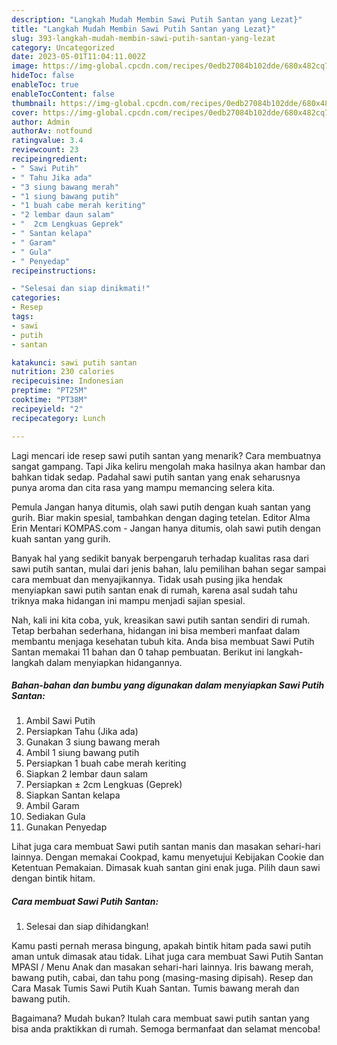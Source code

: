 ```yaml
---
description: "Langkah Mudah Membin Sawi Putih Santan yang Lezat}"
title: "Langkah Mudah Membin Sawi Putih Santan yang Lezat}"
slug: 393-langkah-mudah-membin-sawi-putih-santan-yang-lezat
category: Uncategorized
date: 2023-05-01T11:04:11.002Z
image: https://img-global.cpcdn.com/recipes/0edb27084b102dde/680x482cq70/sawi-putih-santan-foto-resep-utama.jpg
hideToc: false
enableToc: true
enableTocContent: false
thumbnail: https://img-global.cpcdn.com/recipes/0edb27084b102dde/680x482cq70/sawi-putih-santan-foto-resep-utama.jpg
cover: https://img-global.cpcdn.com/recipes/0edb27084b102dde/680x482cq70/sawi-putih-santan-foto-resep-utama.jpg
author: Admin
authorAv: notfound
ratingvalue: 3.4
reviewcount: 23
recipeingredient:
- " Sawi Putih"
- " Tahu Jika ada"
- "3 siung bawang merah"
- "1 siung bawang putih"
- "1 buah cabe merah keriting"
- "2 lembar daun salam"
- "  2cm Lengkuas Geprek"
- " Santan kelapa"
- " Garam"
- " Gula"
- " Penyedap"
recipeinstructions:

- "Selesai dan siap dinikmati!"
categories:
- Resep
tags:
- sawi
- putih
- santan

katakunci: sawi putih santan 
nutrition: 230 calories
recipecuisine: Indonesian
preptime: "PT25M"
cooktime: "PT38M"
recipeyield: "2"
recipecategory: Lunch

---
```



Lagi mencari ide resep sawi putih santan yang menarik? Cara membuatnya sangat gampang. Tapi Jika keliru mengolah maka hasilnya akan hambar dan bahkan tidak sedap. Padahal sawi putih santan yang enak seharusnya punya aroma dan cita rasa yang mampu memancing selera kita.


Pemula Jangan hanya ditumis, olah sawi putih dengan kuah santan yang gurih. Biar makin spesial, tambahkan dengan daging tetelan. Editor Alma Erin Mentari KOMPAS.com - Jangan hanya ditumis, olah sawi putih dengan kuah santan yang gurih.

Banyak hal yang sedikit banyak berpengaruh terhadap kualitas rasa dari sawi putih santan, mulai dari jenis bahan, lalu pemilihan bahan segar sampai cara membuat dan menyajikannya. Tidak usah pusing jika hendak menyiapkan sawi putih santan enak di rumah, karena asal sudah tahu triknya maka hidangan ini mampu menjadi sajian spesial.


Nah, kali ini kita coba, yuk, kreasikan sawi putih santan sendiri di rumah. Tetap berbahan sederhana, hidangan ini bisa memberi manfaat dalam membantu menjaga kesehatan tubuh kita. Anda bisa membuat Sawi Putih Santan memakai 11 bahan dan 0 tahap pembuatan. Berikut ini langkah-langkah dalam menyiapkan hidangannya.

<!--inarticleads1-->

##### Bahan-bahan dan bumbu yang digunakan dalam menyiapkan Sawi Putih Santan:

1. Ambil  Sawi Putih
1. Persiapkan  Tahu (Jika ada)
1. Gunakan 3 siung bawang merah
1. Ambil 1 siung bawang putih
1. Persiapkan 1 buah cabe merah keriting
1. Siapkan 2 lembar daun salam
1. Persiapkan  ± 2cm Lengkuas (Geprek)
1. Siapkan  Santan kelapa
1. Ambil  Garam
1. Sediakan  Gula
1. Gunakan  Penyedap


Lihat juga cara membuat Sawi putih santan manis dan masakan sehari-hari lainnya. Dengan memakai Cookpad, kamu menyetujui Kebijakan Cookie dan Ketentuan Pemakaian. Dimasak kuah santan gini enak juga. Pilih daun sawi dengan bintik hitam. 

<!--inarticleads2-->

##### Cara membuat Sawi Putih Santan:


1. Selesai dan siap dihidangkan!

Kamu pasti pernah merasa bingung, apakah bintik hitam pada sawi putih aman untuk dimasak atau tidak. Lihat juga cara membuat Sawi Putih Santan MPASI / Menu Anak dan masakan sehari-hari lainnya. Iris bawang merah, bawang putih, cabai, dan tahu pong (masing-masing dipisah). Resep dan Cara Masak Tumis Sawi Putih Kuah Santan. Tumis bawang merah dan bawang putih. 

Bagaimana? Mudah bukan? Itulah cara membuat sawi putih santan yang bisa anda praktikkan di rumah. Semoga bermanfaat dan selamat mencoba!
